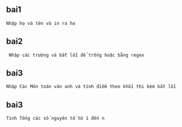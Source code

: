 ## bai1
`Nhập họ và tên và in ra họ`
## bai2
` Nhập các trường và bắt lỗi để trống hoặc bằng regex`
## bai3
` Nhập Các Môn toán văn anh và tính điểm theo khối thi kèm bắt lỗi `
## bai3
`Tinh Tổng các số nguyên tố từ 1 đến n`
